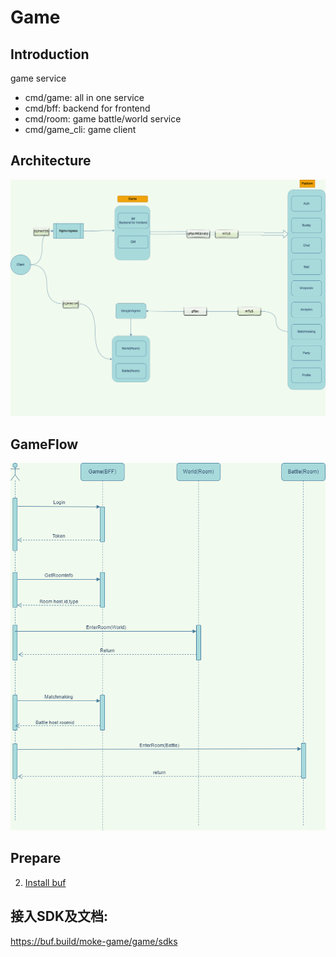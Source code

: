 # Game
## Introduction

game service

* cmd/game:  all in one service
* cmd/bff:  backend for frontend
* cmd/room: game battle/world service
* cmd/game_cli: game client

## Architecture
![architecture](./draws/game.drawio.png)
## GameFlow
![img.png](./draws/gameflow.drawio.png)
## Prepare
2. [Install buf](https://buf.build/docs/installation)

## 接入SDK及文档:

https://buf.build/moke-game/game/sdks

